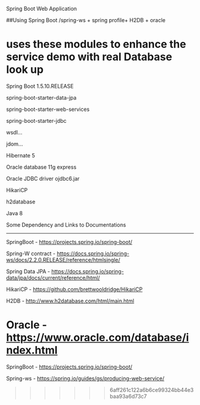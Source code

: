 Spring Boot Web Application

##Using  Spring Boot  /spring-ws + spring profile+ H2DB + oracle

 
uses these modules to enhance the service demo with real Database look up
==========================================================================

Spring Boot 1.5.10.RELEASE

spring-boot-starter-data-jpa 

spring-boot-starter-web-services

spring-boot-starter-jdbc

wsdl...

jdom...

Hibernate 5

Oracle database 11g express

Oracle JDBC driver ojdbc6.jar

HikariCP 

h2database

Java 8



Some Dependency and Links to Documentations
________________________________________________________________________________

SpringBoot - https://projects.spring.io/spring-boot/
   
Spring-W contract  - https://docs.spring.io/spring-ws/docs/2.2.0.RELEASE/reference/htmlsingle/

Spring Data JPA - https://docs.spring.io/spring-data/jpa/docs/current/reference/html/

HikariCP - https://github.com/brettwooldridge/HikariCP

H2DB - http://www.h2database.com/html/main.html

Oracle - https://www.oracle.com/database/index.html
=======
SpringBoot - https://projects.spring.io/spring-boot/

Spring-ws  - https://spring.io/guides/gs/producing-web-service/


>>>>>>> 6aff261c122a6b6ce99324bb44e3baa93a6d73c7

